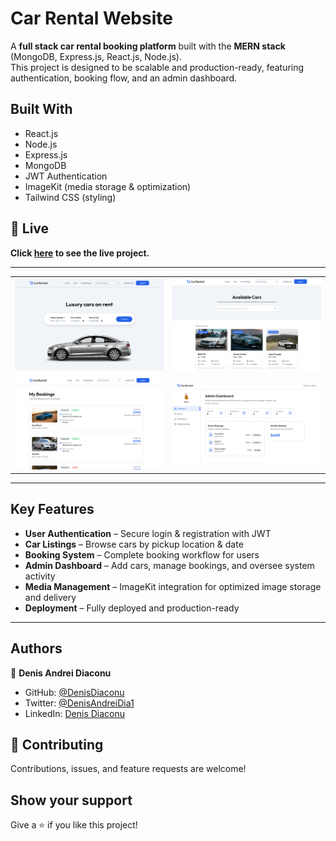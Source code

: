 # Car Rental Website

A **full stack car rental booking platform** built with the **MERN stack** (MongoDB, Express.js, React.js, Node.js).  
This project is designed to be scalable and production-ready, featuring authentication, booking flow, and an admin dashboard.  

## Built With

- React.js  
- Node.js  
- Express.js  
- MongoDB  
- JWT Authentication  
- ImageKit (media storage & optimization)  
- Tailwind CSS (styling)

## 🔴 Live <a name = "here"></a>
**Click [here](https://car-rental-booking-denis.vercel.app/) to see the live project.**

---

<table>
  <tr>
    <td><img src="https://github.com/denisdiaconu/car-rental-booking/blob/master/client/public/screenshots/hero.png" alt="Home" width="300"/></td>
    <td><img src="https://github.com/denisdiaconu/car-rental-booking/blob/master/client/public/screenshots/cars.png" alt="Cars" width="300"/></td>
  </tr>
  <tr>
    <td><img src="https://github.com/denisdiaconu/car-rental-booking/blob/master/client/public/screenshots/bookings.png" alt="Bookings" width="300"/></td>
    <td><img src="https://github.com/denisdiaconu/car-rental-booking/blob/master/client/public/screenshots/dashboard.png" alt="Dashboard" width="300"/></td>
  </tr>
</table>

---

## Key Features  

- **User Authentication** – Secure login & registration with JWT  
- **Car Listings** – Browse cars by pickup location & date  
- **Booking System** – Complete booking workflow for users  
- **Admin Dashboard** – Add cars, manage bookings, and oversee system activity  
- **Media Management** – ImageKit integration for optimized image storage and delivery  
- **Deployment** – Fully deployed and production-ready  

---


## Authors

👤 **Denis Andrei Diaconu**

- GitHub: [@DenisDiaconu](https://github.com/denisdiaconu)
- Twitter: [@DenisAndreiDia1](https://x.com/Denis__Diaconu)
- LinkedIn: [Denis Diaconu](https://www.linkedin.com/in/denis-diaconu-1394091b7/)

## 🤝 Contributing

Contributions, issues, and feature requests are welcome!

## Show your support

Give a ⭐️ if you like this project!


